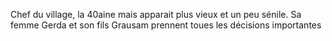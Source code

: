 Chef du village, la 40aine mais apparait plus vieux et un peu sénile. Sa femme Gerda et son fils Grausam prennent toues les décisions importantes